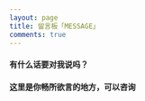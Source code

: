 ```yaml
---
layout: page
title: 留言板「MESSAGE」
comments: true 
---
```



<p><h4>有什么话要对我说吗？</h4>     
<P><h4>这里是你畅所欲言的地方，可以咨询</h4>


<script src="/js/jquery.min.js"></script>
<script src="/js/player.js"></script>
	
<script>
function bgChange(){
	var lis= $('.lib');
	for(var i=0; i<lis.length; i+=2)
	lis[i].style.background = 'rgba(246, 246, 246, 0.5)';
}
window.onload = bgChange;
</script>







